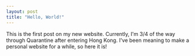 ```yaml
---
layout: post
title: "Hello, World!"
---
```


This is the first post on my new website. Currently, I'm 3/4 of the way through Quarantine after entering Hong Kong. I've been meaning to make a personal website for a while, so here it is!

